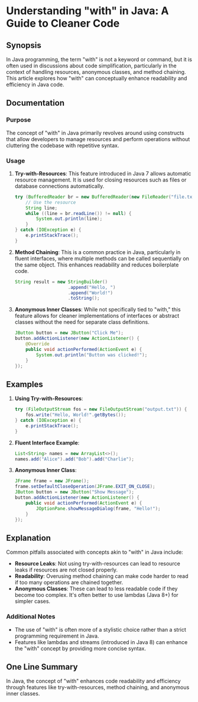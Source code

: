 <!--
Meta Description: # Understanding "with" in Java: A Guide to Cleaner Code ## Synopsis In Java programming, the term "with" is not a keyword or command, but it is often ...
Meta Keywords: java, new, resources, code, can
-->

# Understanding "with" in Java: A Guide to Cleaner Code

## Synopsis
In Java programming, the term "with" is not a keyword or command, but it is often used in discussions about code simplification, particularly in the context of handling resources, anonymous classes, and method chaining. This article explores how "with" can conceptually enhance readability and efficiency in Java code.

## Documentation
### Purpose
The concept of "with" in Java primarily revolves around using constructs that allow developers to manage resources and perform operations without cluttering the codebase with repetitive syntax.

### Usage
1. **Try-with-Resources**: This feature introduced in Java 7 allows automatic resource management. It is used for closing resources such as files or database connections automatically.

   ```java
   try (BufferedReader br = new BufferedReader(new FileReader("file.txt"))) {
       // Use the resource
       String line;
       while ((line = br.readLine()) != null) {
           System.out.println(line);
       }
   } catch (IOException e) {
       e.printStackTrace();
   }
   ```

2. **Method Chaining**: This is a common practice in Java, particularly in fluent interfaces, where multiple methods can be called sequentially on the same object. This enhances readability and reduces boilerplate code.

   ```java
   String result = new StringBuilder()
                       .append("Hello, ")
                       .append("World!")
                       .toString();
   ```

3. **Anonymous Inner Classes**: While not specifically tied to "with," this feature allows for cleaner implementations of interfaces or abstract classes without the need for separate class definitions.

   ```java
   JButton button = new JButton("Click Me");
   button.addActionListener(new ActionListener() {
       @Override
       public void actionPerformed(ActionEvent e) {
           System.out.println("Button was clicked!");
       }
   });
   ```

## Examples
1. **Using Try-with-Resources**:
   ```java
   try (FileOutputStream fos = new FileOutputStream("output.txt")) {
       fos.write("Hello, World!".getBytes());
   } catch (IOException e) {
       e.printStackTrace();
   }
   ```

2. **Fluent Interface Example**:
   ```java
   List<String> names = new ArrayList<>();
   names.add("Alice").add("Bob").add("Charlie");
   ```

3. **Anonymous Inner Class**:
   ```java
   JFrame frame = new JFrame();
   frame.setDefaultCloseOperation(JFrame.EXIT_ON_CLOSE);
   JButton button = new JButton("Show Message");
   button.addActionListener(new ActionListener() {
       public void actionPerformed(ActionEvent e) {
           JOptionPane.showMessageDialog(frame, "Hello!");
       }
   });
   ```

## Explanation
Common pitfalls associated with concepts akin to "with" in Java include:

- **Resource Leaks**: Not using try-with-resources can lead to resource leaks if resources are not closed properly.
- **Readability**: Overusing method chaining can make code harder to read if too many operations are chained together.
- **Anonymous Classes**: These can lead to less readable code if they become too complex. It's often better to use lambdas (Java 8+) for simpler cases.

### Additional Notes
- The use of "with" is often more of a stylistic choice rather than a strict programming requirement in Java.
- Features like lambdas and streams (introduced in Java 8) can enhance the "with" concept by providing more concise syntax.

## One Line Summary
In Java, the concept of "with" enhances code readability and efficiency through features like try-with-resources, method chaining, and anonymous inner classes.